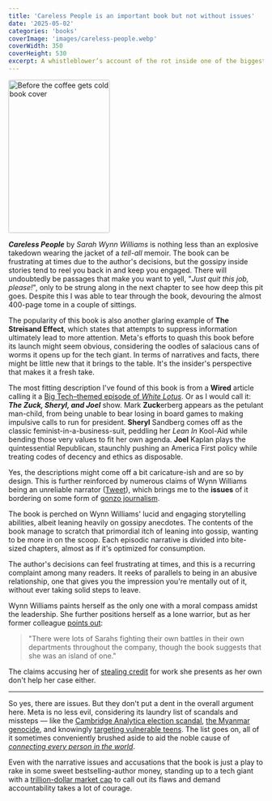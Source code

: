 ```yaml
---
title: 'Careless People is an important book but not without issues'
date: '2025-05-02'
categories: 'books'
coverImage: 'images/careless-people.webp'
coverWidth: 350
coverHeight: 530
excerpt: A whistleblower’s account of the rot inside one of the biggest tech giants
---
```


<img
class="cover-image"
src='/images/careless-people.webp'
alt="Before the coffee gets cold book cover"
width="200px"
height="302px"
style="border-radius: 3px"
/>

**_Careless People_** by _Sarah Wynn Williams_ is nothing less than an explosive takedown wearing the jacket of a _tell-all_ memoir. The book can be frustrating at times due to the author's decisions, but the gossipy inside stories tend to reel you back in and keep you engaged. There will undoubtedly be passages that make you want to yell, "_Just quit this job, please!_", only to be strung along in the next chapter to see how deep this pit goes. Despite this I was able to tear through the book, devouring the almost 400-page tome in a couple of sittings.

The popularity of this book is also another glaring example of **The Streisand Effect**, which states that attempts to suppress information ultimately lead to more attention. Meta's efforts to quash this book before its launch might seem obvious, considering the oodles of salacious cans of worms it opens up for the tech giant. In terms of narratives and facts, there might be little new that it brings to the table. It's the insider's perspective that makes it a fresh take.

The most fitting description I've found of this book is from a **Wired** article calling it a [Big Tech–themed episode of _White Lotus_](https://www.wired.com/story/plaintext/careless-people-meta-mark-zuckerberg/). Or as I would call it: **_The Zuck, Sheryl, and Joel_** show. Mark **Zuck**erberg appears as the petulant man-child, from being unable to bear losing in board games to making impulsive calls to run for president. **Sheryl** Sandberg comes off as the classic feminist-in-a-business-suit, peddling her _Lean In_ Kool-Aid while bending those very values to fit her own agenda. **Joel** Kaplan plays the quintessential Republican, staunchly pushing an America First policy while treating codes of decency and ethics as disposable.

Yes, the descriptions might come off a bit caricature-ish and are so by design. This is further reinforced by numerous claims of Wynn Williams being an unreliable narrator ([Tweet](https://x.com/andymstone/status/1899108417282674805)), which brings me to the **issues** of it bordering on some form of [gonzo journalism](https://www.britannica.com/topic/gonzo-journalism).

The book is perched on Wynn Williams' lucid and engaging storytelling abilities, albeit leaning heavily on gossipy anecdotes. The contents of the book manage to scratch that primordial itch of leaning into gossip, wanting to be more in on the scoop. Each episodic narrative is divided into bite-sized chapters, almost as if it's optimized for consumption.

The author's decisions can feel frustrating at times, and this is a recurring complaint among many readers. It reeks of parallels to being in an abusive relationship, one that gives you the impression you're mentally out of it, without ever taking solid steps to leave.

Wynn Williams paints herself as the only one with a moral compass amidst the leadership. She further positions herself as a lone warrior, but as her former colleague [points out](https://www.linkedin.com/feed/update/urn:li:activity:7307410719807811585/):

> "There were lots of Sarahs fighting their own battles in their own departments throughout the company, though the book suggests that she was an island of one."

The claims accusing her of [stealing credit](https://www.threads.com/@dextorricke/post/DHCUq-NMC5h?xmt=AQGz4RAHXostXtuu6Xlkz_fZ9ho0L2B9CDlFRM8gHhP6GA) for work she presents as her own don't help her case either.

---

So yes, there are issues. But they don't put a dent in the overall argument here. Meta is no less evil, considering its laundry list of scandals and missteps — like the [Cambridge Analytica election scandal](https://www.theguardian.com/news/2018/may/06/cambridge-analytica-how-turn-clicks-into-votes-christopher-wylie), [the Myanmar genocide](https://www.amnesty.org/en/latest/news/2022/09/myanmar-facebooks-systems-promoted-violence-against-rohingya-meta-owes-reparations-new-report/), and knowingly [targeting vulnerable teens](https://economictimes.indiatimes.com/tech/technology/meta-took-advantage-of-teens-emotions-whistleblower/articleshow/120147796.cms?from=mdr). The list goes on, all of it sometimes conveniently brushed aside to aid the noble cause of [_connecting every person in the world_](https://time.com/facebook-world-plan/).

Even with the narrative issues and accusations that the book is just a play to rake in some sweet bestselling-author money, standing up to a tech giant with a [trillion-dollar market cap](https://companiesmarketcap.com/meta-platforms/marketcap/#:~:text=Market%20cap:%20$1.381%20Trillion%20USD,much%20a%20company%20is%20worth.) to call out its flaws and demand accountability takes a lot of courage.
